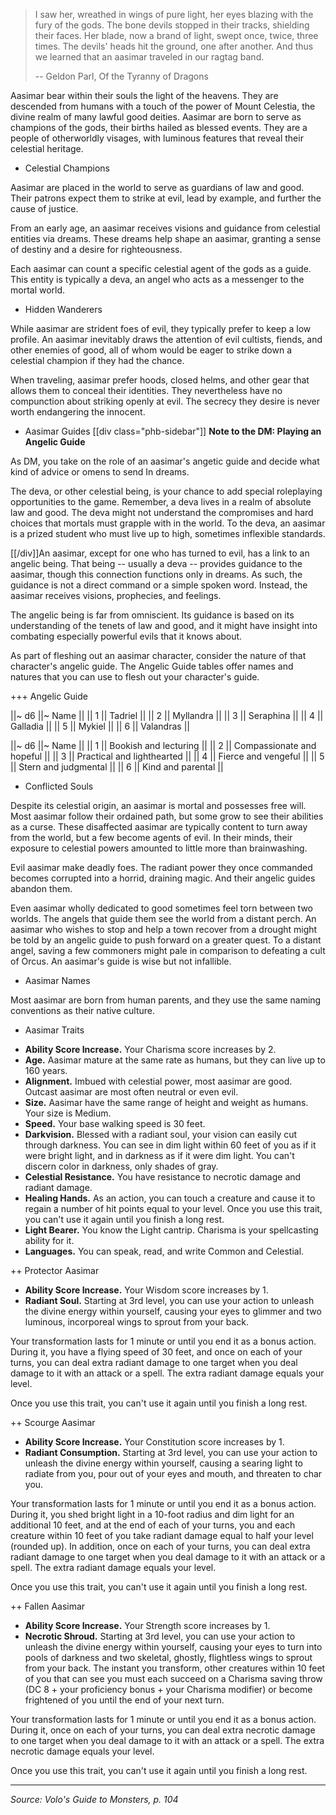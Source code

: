 > I saw her, wreathed in wings of pure light, her eyes blazing with the fury of the gods. The bone devils stopped in their tracks, shielding their faces. Her blade, now a brand of light, swept once, twice, three times. The devils' heads hit the ground, one after another. And thus we learned that an aasimar traveled in our ragtag band.
> 
> -- Geldon Parl, Of the Tyranny of Dragons

Aasimar bear within their souls the light of the heavens. They are descended from humans with a touch of the power of Mount Celestia, the divine realm of many lawful good deities. Aasimar are born to serve as champions of the gods, their births hailed as blessed events. They are a people of otherworldly visages, with luminous features that reveal their celestial heritage.

+ Celestial Champions

Aasimar are placed in the world to serve as guardians of law and good. Their patrons expect them to strike at evil, lead by example, and further the cause of justice.

From an early age, an aasimar receives visions and guidance from celestial entities via dreams. These dreams help shape an aasimar, granting a sense of destiny and a desire for righteousness. 

Each aasimar can count a specific celestial agent of the gods as a guide. This entity is typically a deva, an angel who acts as a messenger to the mortal world.

+ Hidden Wanderers

While aasimar are strident foes of evil, they typically prefer to keep a low profile. An aasimar inevitably draws the attention of evil cultists, fiends, and other enemies of good, all of whom would be eager to strike down a celestial champion if they had the chance.

When traveling, aasimar prefer hoods, closed helms, and other gear that allows them to conceal their identities. They nevertheless have no compunction about striking openly at evil. The secrecy they desire is never worth endangering the innocent.

+ Aasimar Guides
[[div class="phb-sidebar"]]
**Note to the DM: Playing an Angelic Guide**

As DM, you take on the role of an aasimar's angetic guide and decide what kind of advice or omens to send In dreams.

The deva, or other celestial being, is your chance to add special roleplaying opportunities to the game. Remember, a deva lives in a realm of absolute law and good. The deva might not understand the compromises and hard choices that mortals must grapple with in the world. To the deva, an aasimar is a prized student who must live up to high, sometimes inflexible standards.

[[/div]]An aasimar, except for one who has turned to evil, has a link to an angelic being. That being -- usually a deva -- provides guidance to the aasimar, though this connection functions only in dreams. As such, the guidance is not a direct command or a simple spoken word. Instead, the aasimar receives visions, prophecies, and feelings.

The angelic being is far from omniscient. Its guidance is based on its understanding of the tenets of law and good, and it might have insight into combating especially powerful evils that it knows about.

As part of fleshing out an aasimar character, consider the nature of that character's angelic guide. The Angelic Guide tables offer names and natures that you can use to flesh out your character's guide. 

+++ Angelic Guide

||~ d6 ||~ Name ||
|| 1 || Tadriel ||
|| 2 || Myllandra ||
|| 3 || Seraphina ||
|| 4 || Galladia ||
|| 5 || Mykiel ||
|| 6 || Valandras ||

||~ d6 ||~ Name ||
|| 1 || Bookish and lecturing ||
|| 2 || Compassionate and hopeful ||
|| 3 || Practical and lighthearted ||
|| 4 || Fierce and vengeful ||
|| 5 || Stern and judgmental ||
|| 6 || Kind and parental ||

+ Conflicted Souls

Despite its celestial origin, an aasimar is mortal and possesses free will. Most aasimar follow their ordained path, but some grow to see their abilities as a curse. These disaffected aasimar are typically content to turn away from the world, but a few become agents of evil. In their minds, their exposure to celestial powers amounted to little more than brainwashing.

Evil aasimar make deadly foes. The radiant power they once commanded becomes corrupted into a horrid, draining magic. And their angelic guides abandon them.

Even aasimar wholly dedicated to good sometimes feel torn between two worlds. The angels that guide them see the world from a distant perch. An aasimar who wishes to stop and help a town recover from a drought might be told by an angelic guide to push forward on a greater quest. To a distant angel, saving a few commoners might pale in comparison to defeating a cult of Orcus. An aasimar's guide is wise but not infallible.

+ Aasimar Names

Most aasimar are born from human parents, and they use the same naming conventions as their native culture. 

+ Aasimar Traits

* **Ability Score Increase.** Your Charisma score increases by 2.
* **Age.** Aasimar mature at the same rate as humans, but they can live up to 160 years.
* **Alignment.** Imbued with celestial power, most aasimar are good. Outcast aasimar are most often neutral or even evil.
* **Size.** Aasimar have the same range of height and weight as humans. Your size is Medium.
* **Speed.** Your base walking speed is 30 feet.
* **Darkvision.** Blessed with a radiant soul, your vision can easily cut through darkness. You can see in dim light within 60 feet of you as if it were bright light, and in darkness as if it were dim light. You can't discern color in darkness, only shades of gray.
* **Celestial Resistance.** You have resistance to necrotic damage and radiant damage.
* **Healing Hands.** As an action, you can touch a creature and cause it to regain a number of hit points equal to your level. Once you use this trait, you can't use it again until you finish a long rest.
* **Light Bearer.** You know the Light cantrip. Charisma is your spellcasting ability for it.
* **Languages.** You can speak, read, and write Common and Celestial.

++ Protector Aasimar

* **Ability Score Increase.** Your Wisdom score increases by 1.
* **Radiant Soul.** Starting at 3rd level, you can use your action to unleash the divine energy within yourself, causing your eyes to glimmer and two luminous, incorporeal wings to sprout from your back.

Your transformation lasts for 1 minute or until you end it as a bonus action. During it, you have a flying speed of 30 feet, and once on each of your turns, you can deal extra radiant damage to one target when you deal damage to it with an attack or a spell. The extra radiant damage equals your level.

Once you use this trait, you can't use it again until you finish a long rest.

++ Scourge Aasimar

* **Ability Score Increase.** Your Constitution score increases by 1.
* **Radiant Consumption.** Starting at 3rd level, you can use your action to unleash the divine energy within yourself, causing a searing light to radiate from you, pour out of your eyes and mouth, and threaten to char you.

Your transformation lasts for 1 minute or until you end it as a bonus action. During it, you shed bright light in a 10-foot radius and dim light for an additional 10 feet, and at the end of each of your turns, you and each creature within 10 feet of you take radiant damage equal to half your level (rounded up). In addition, once on each of your turns, you can deal extra radiant damage to one target when you deal damage to it with an attack or a spell. The extra radiant damage equals your level.

Once you use this trait, you can't use it again until you finish a long rest.

++ Fallen Aasimar

* **Ability Score Increase.** Your Strength score increases by 1.
* **Necrotic Shroud.** Starting at 3rd level, you can use your action to unleash the divine energy within yourself, causing your eyes to turn into pools of darkness and two skeletal, ghostly, flightless wings to sprout from your back. The instant you transform, other creatures within 10 feet of you that can see you must each succeed on a Charisma saving throw (DC 8 + your proficiency bonus + your Charisma modifier) or become frightened of you until the end of your next turn.

Your transformation lasts for 1 minute or until you end it as a bonus action. During it, once on each of your turns, you can deal extra necrotic damage to one target when you deal damage to it with an attack or a spell. The extra necrotic damage equals your level.

Once you use this trait, you can't use it again until you finish a long rest.

----

*Source: Volo's Guide to Monsters, p. 104*